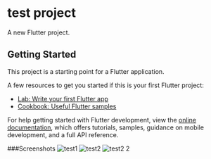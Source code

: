 # test project

A new Flutter project.

## Getting Started

This project is a starting point for a Flutter application.

A few resources to get you started if this is your first Flutter project:

- [Lab: Write your first Flutter app](https://docs.flutter.dev/get-started/codelab)
- [Cookbook: Useful Flutter samples](https://docs.flutter.dev/cookbook)

For help getting started with Flutter development, view the
[online documentation](https://docs.flutter.dev/), which offers tutorials,
samples, guidance on mobile development, and a full API reference.

###Screenshots
![test1](https://user-images.githubusercontent.com/111052144/212615542-81a41db5-82b3-4723-be59-6d60da7b2f66.jpg)
![test2](https://user-images.githubusercontent.com/111052144/212615552-d9082658-7cd3-422a-bb28-84d396eade8a.png)
![test2 2](https://user-images.githubusercontent.com/111052144/212615564-db74a74e-29ba-4752-ad5b-24d6c04c8d78.jpg)
